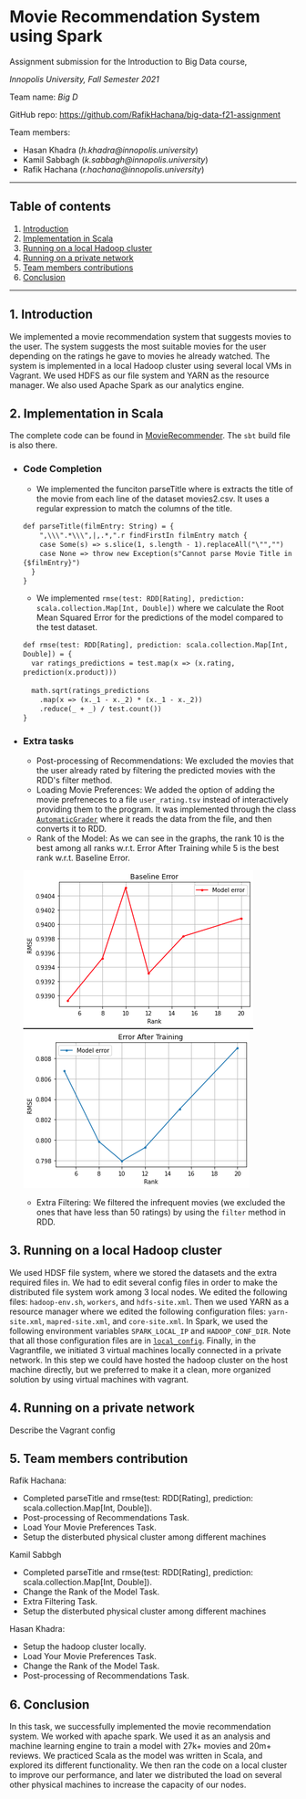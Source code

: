 # Movie Recommendation System using Spark

Assignment submission for the Introduction to Big Data course, 

_Innopolis University, Fall Semester 2021_

Team name: _Big D_

GitHub repo: https://github.com/RafikHachana/big-data-f21-assignment

Team members:
- Hasan Khadra (_h.khadra@innopolis.university_)
- Kamil Sabbagh (_k.sabbagh@innopolis.university_)
- Rafik Hachana (_r.hachana@innopolis.university_)

---

## Table of contents
1. [ Introduction ](#intro)
2. [ Implementation in Scala ](#scala)
3. [ Running on a local Hadoop cluster ](#local)
4. [ Running on a private network ](#private)
5. [ Team members contributions ](#contri)
6. [ Conclusion ](#conc)

___
<a name="intro"></a>
## 1. Introduction
We implemented a movie recommendation system that suggests movies to the user. The system suggests the most suitable movies for the user depending on the ratings he gave to movies he already watched. The system is implemented in a local Hadoop cluster using several local VMs in Vagrant. We used HDFS as our file system and YARN as the resource manager. We also used Apache Spark as our analytics engine.

<a name="scala"></a>
## 2. Implementation in Scala
The complete code can be found in [MovieRecommender](https://github.com/RafikHachana/big-data-f21-assignment/tree/main/MovieRecommender). The `sbt` build file is also there. 
  - ### Code Completion
    - We implemented the funciton parseTitle where is extracts the title of the movie from each line of the dataset movies2.csv. It uses a regular expression to match the columns of the title.
  
    ```
    def parseTitle(filmEntry: String) = {
        ",\\\".*\\\",|,.*,".r findFirstIn filmEntry match {
        case Some(s) => s.slice(1, s.length - 1).replaceAll("\"","")
        case None => throw new Exception(s"Cannot parse Movie Title in {$filmEntry}")
      }
    }
    ```
  
    - We implemented `rmse(test: RDD[Rating], prediction: scala.collection.Map[Int, Double])` where we calculate the Root Mean Squared Error for the predictions of the model compared to the test dataset.
    ```
    def rmse(test: RDD[Rating], prediction: scala.collection.Map[Int, Double]) = {
      var ratings_predictions = test.map(x => (x.rating, prediction(x.product)))

      math.sqrt(ratings_predictions
        .map(x => (x._1 - x._2) * (x._1 - x._2))
        .reduce(_ + _) / test.count())
    }
    ```
  - ### Extra tasks
    - Post-processing of Recommendations: We excluded the movies that the user already rated by filtering the predicted movies with the RDD's filter method.
    - Loading Movie Preferences: We added the option of adding the movie prefreneces to a file `user_rating.tsv` instead of interactively providing them to the program. It was implemented through the class [`AutomaticGrader`](https://github.com/RafikHachana/big-data-f21-assignment/blob/main/MovieRecommender/src/AutomaticGrader.scala) where it reads the data from the file, and then converts it to RDD.
    - Rank of the Model: As we can see in the graphs, the rank $10$ is the best among all ranks w.r.t. Error After Training while $5$ is the best rank w.r.t. Baseline Error. 
  
    ![baseline](https://github.com/RafikHachana/big-data-f21-assignment/blob/main/plots/baseline.png) 
    ![trainerror](https://github.com/RafikHachana/big-data-f21-assignment/blob/main/plots/error.png)
  
    - Extra Filtering: We filtered the infrequent movies (we excluded the ones that have less than 50 ratings) by using the `filter` method in RDD.


<a name="local"></a>
## 3. Running on a local Hadoop cluster
We used HDSF file system, where we stored the datasets and the extra required files in. We had to edit several config files in order to make the distributed file system work among 3 local nodes. We edited the following files: `hadoop-env.sh`, `workers`, and `hdfs-site.xml`. Then we used YARN as a resource manager where we edited the following configuration files: `yarn-site.xml`, `mapred-site.xml`, and `core-site.xml`. In Spark, we used the following environment variables `SPARK_LOCAL_IP` and `HADOOP_CONF_DIR`. Note that all those configuration files are in [`local_config`](https://github.com/RafikHachana/big-data-f21-assignment/tree/main/local_config). Finally, in the Vagrantfile, we initiated 3 virtual machines locally connected in a private network. In this step we could have hosted the hadoop cluster on the host machine directly, but we preferred to make it a clean, more organized solution by using virtual machines with vagrant. 

<a name="private"></a>
## 4. Running on a private network

Describe the Vagrant config


<a name="contri"></a>
## 5. Team members contribution

Rafik Hachana: 
- Completed parseTitle and rmse(test: RDD[Rating], prediction: scala.collection.Map[Int, Double]).
- Post-processing of Recommendations Task.
- Load Your Movie Preferences Task.
- Setup the disterbuted physical cluster among different machines

Kamil Sabbgh
- Completed parseTitle and rmse(test: RDD[Rating], prediction: scala.collection.Map[Int, Double]).
- Change the Rank of the Model Task.
- Extra Filtering Task.
- Setup the disterbuted physical cluster among different machines

Hasan Khadra: 
- Setup the hadoop cluster locally.
- Load Your Movie Preferences Task.
- Change the Rank of the Model Task.
- Post-processing of Recommendations Task.

<a name="conc"></a>
## 6. Conclusion
In this task, we successfully implemented the movie recommendation system. We worked with apache spark. We used it as an analysis and machine learning engine to train a model with 27k+ movies and 20m+ reviews. We practiced Scala as the model was written in Scala, and explored its different functionality. We then ran the code on a local cluster to improve our performance, and later we distributed the load on several other physical machines to increase the capacity of our nodes.
